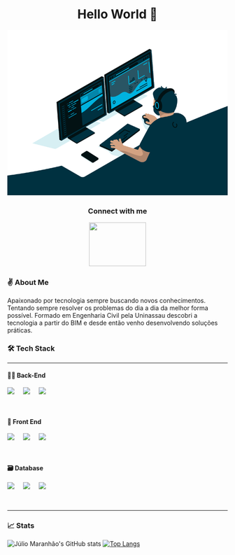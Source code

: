 <div align="center">
<h1>Hello World 👋</h1>
</div>
<img src="coding.gif">
<h3 align="center">
  Connect with me
</h3>
<div align="center">
<a href="https://www.linkedin.com/in/juliomaranhao/">
<img width="130px" height="100px" src="https://cdn.jsdelivr.net/gh/devicons/devicon/icons/linkedin/linkedin-original-wordmark.svg" />
</a>
</div>

<!-- About Me -->
### ✌ About Me

Apaixonado por tecnologia sempre buscando novos conhecimentos. Tentando sempre resolver os problemas do dia a dia da melhor forma possível. Formado em Engenharia Civil pela Uninassau descobri a tecnologia a partir do BIM e desde então venho desenvolvendo soluções práticas.

<!-- Tech Stack -->
### 🛠 Tech Stack
<hr>

#### 👨‍💻 Back-End
<div style="display: flex; flex-direction: row; gap: 20px">
<img height="50px" src="https://cdn.jsdelivr.net/gh/devicons/devicon/icons/nodejs/nodejs-original.svg" />
<img height="50px" src="https://cdn.jsdelivr.net/gh/devicons/devicon/icons/python/python-original-wordmark.svg" />
<img height="50px" src="https://cdn.jsdelivr.net/gh/devicons/devicon/icons/typescript/typescript-original.svg" />
</div>

#### 🎨 Front End
<div style="display: flex; flex-direction: row; gap: 20px">
<img height="50px" src="https://cdn.jsdelivr.net/gh/devicons/devicon/icons/html5/html5-original-wordmark.svg" />
<img height="50px" src="https://cdn.jsdelivr.net/gh/devicons/devicon/icons/css3/css3-original-wordmark.svg" />
<img height="50px" src="https://cdn.jsdelivr.net/gh/devicons/devicon/icons/angularjs/angularjs-plain.svg" />
</div>

#### 🗃 Database
<div style="display: flex; flex-direction: row; gap: 20px">
<img height="50px" src="https://cdn.jsdelivr.net/gh/devicons/devicon/icons/mysql/mysql-original-wordmark.svg" />
<img height="50px" src="https://cdn.jsdelivr.net/gh/devicons/devicon/icons/mongodb/mongodb-original-wordmark.svg" />
<img height="50px" src="https://cdn.jsdelivr.net/gh/devicons/devicon/icons/postgresql/postgresql-original-wordmark.svg" />
</div>

<hr>

<!-- Github stats -->
### 📈 Stats
![Júlio Maranhão's GitHub stats](https://github-readme-stats.vercel.app/api?username=Julio-Maranhao&show_icons=true&theme=tokyonight&count_private=true)
[![Top Langs](https://github-readme-stats.vercel.app/api/top-langs/?username=anuraghazra&theme=tokyonight&layout=compact&count_private=true)](https://github.com/anuraghazra/github-readme-stats)

